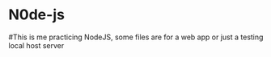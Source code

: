 # N0de-js
#This is me practicing NodeJS, some files are for a web app or just a testing local host server
